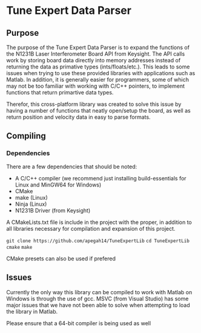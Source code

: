# Tune Expert Data Parser

## Purpose
The purpose of the Tune Expert Data Parser is to expand the functions of the N1231B Laser Interferometer Board API from Keysight. The API calls work by storing board data directly into memory addresses instead of returning the data as primative types (ints/floats/etc.). This leads to some issues when trying to use these provided libraries with applications such as Matlab. In addition, it is generally easier for programmers, some of which may not be too familiar with working with C/C++ pointers, to implement functions that return primartive data types.

Therefor, this cross-platform library was created to solve this issue by having a number of functions that neatly open/setup the board, as well as return position and velocity data in easy to parse formats.

## Compiling
### Dependencies
There are a few dependencies that should be noted:
- A C/C++ compiler (we recommend just installing build-essentials for Linux and MinGW64 for Windows)
- CMake
- make (Linux)
- Ninja (Linux)
- N1231B Driver (from Keysight)

A CMakeLists.txt file is include in the project with the proper, in addition to all libraries necessary for compilation and expansion of this project.

`git clone https://github.com/apegah14/TuneExpertLib`
`cd TuneExpertLib`
`cmake`
`make`

CMake presets can also be used if prefered

## Issues
Currently the only way this library can be compiled to work with Matlab on Windows is through the use of gcc. MSVC (from Visual Studio) has some major issues that we have not been able to solve when attempting to load the library in Matlab.

Please ensure that a 64-bit compiler is being used as well